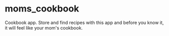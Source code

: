 # moms_cookbook
Cookbook app. Store and find recipes with this app and before you know it, it will feel like your mom's cookbook.
